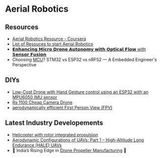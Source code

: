 # Aerial Robotics


## Resources

- [Aerial Robotics Resource - Coursera](https://github.com/MohaKhalili/RoboticsSpecialization-AerialRobotics)
- [List of Resouces to start Aerial Robotics](https://www.linkedin.com/posts/enzo-ghisoni-robotics_robotics-ros-activity-7313893060537409536-db0c/?utm_source=share&utm_medium=member_android&rcm=ACoAAD-ruCgBJnujmeLzmj1X4DpLLTuxktERedQ)
- [𝗘𝗻𝗵𝗮𝗻𝗰𝗶𝗻𝗴 𝗠𝗶𝗰𝗿𝗼 𝗗𝗿𝗼𝗻𝗲 𝗔𝘂𝘁𝗼𝗻𝗼𝗺𝘆 𝘄𝗶𝘁𝗵 𝗢𝗽𝘁𝗶𝗰𝗮𝗹 𝗙𝗹𝗼𝘄 with 𝗦𝗲𝗻𝘀𝗼𝗿 𝗙𝘂𝘀𝗶𝗼𝗻](https://www.linkedin.com/posts/vasantha-kanesh-muruganantham_drones-autonomy-opticalflow-ugcPost-7299736180810534912-bE6c/?utm_source=share&utm_medium=member_android&rcm=ACoAAD-ruCgBJnujmeLzmj1X4DpLLTuxktERedQ)
- Choosing [MCU](https://www.linkedin.com/posts/prasad-deshmukh-595b36205_2abrembeddednotes-a-b-activity-7334088687229566979-OaZ_/?utm_source=share&utm_medium=member_android&rcm=ACoAAD-ruCgBJnujmeLzmj1X4DpLLTuxktERedQ)? STM32 vs ESP32 vs nRF52 — A Embedded Engineer's Perspective

## DIYs
- [Low-Cost Drone with Hand Gesture control using an ESP32 with an MPU6050 IMU sensor](https://www.linkedin.com/posts/dipanshu-dhote-246aa9331_hand-gesture-esp32-ugcPost-7300225743949606914-6EYu/?utm_source=share&utm_medium=member_android&rcm=ACoAAD-ruCgBJnujmeLzmj1X4DpLLTuxktERedQ)
- [Rs 1100 Cheap Camera Drone](https://www.linkedin.com/posts/dipanshu-dhote-246aa9331_expensive-stable-flipping-ugcPost-7311518309085003777-KUk9?utm_source=share&utm_medium=member_android&rcm=ACoAAD-ruCgBJnujmeLzmj1X4DpLLTuxktERedQ)
- [aerodynamically efficient First Person View (FPV)](https://www.linkedin.com/posts/venka-tesan-m_operationsindoor-fpvdrone-autonomousdrones-ugcPost-7327284303904628736-T9_Y/?utm_source=share&utm_medium=member_android&rcm=ACoAAD-ruCgBJnujmeLzmj1X4DpLLTuxktERedQ)


## Latest Industry Developements 
- [Helicopter with rotor integrated propulsion](https://www.linkedin.com/posts/prof-friedrich-grimm-14a7403a_resdevice1-resheli1-aerospace-activity-7313529279114342400-pfKq/?utm_source=share&utm_medium=member_android&rcm=ACoAAD-ruCgBJnujmeLzmj1X4DpLLTuxktERedQ)
- [Aerodynamic Configurations of UAVs: Part 1 – High-Altitude Long Endurance (HALE) UAVs](https://www.linkedin.com/posts/activity-7324960202414321664-YdcA/?utm_source=share&utm_medium=member_android&rcm=ACoAAD-ruCgBJnujmeLzmj1X4DpLLTuxktERedQ)
- 🚁 India’s Rising Edge in [Drone Propeller Manufacturing](https://www.linkedin.com/posts/harshal-vadgama-b1598773_dronetechnology-makeinindia-carbonfiber-activity-7331899252278788096-g-Im/?utm_source=share&utm_medium=member_android&rcm=ACoAAD-ruCgBJnujmeLzmj1X4DpLLTuxktERedQ) 🚁
